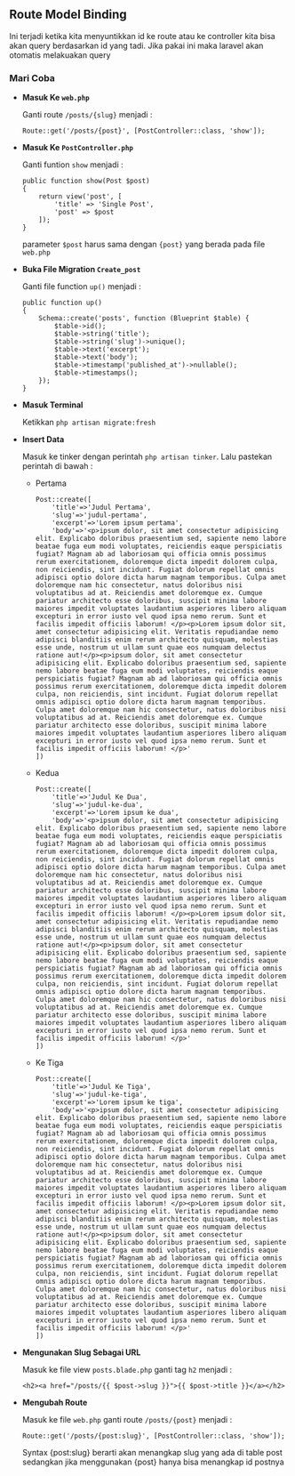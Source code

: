 ## Route Model Binding

Ini terjadi ketika kita menyuntikkan id ke route atau ke controller kita bisa akan query berdasarkan id yang tadi. Jika pakai ini maka laravel akan otomatis melakuakan query

### Mari Coba

- **Masuk Ke `web.php`**

  Ganti route `/posts/{slug}` menjadi :

  ```
  Route::get('/posts/{post}', [PostController::class, 'show']);
  ```

- **Masuk Ke `PostController.php`**

  Ganti funtion `show` menjadi :

  ```
  public function show(Post $post)
  {
      return view('post', [
          'title' => 'Single Post',
          'post' => $post
      ]);
  }
  ```

  parameter `$post` harus sama dengan `{post}` yang berada pada file `web.php`

- **Buka File Migration `Create_post`**

  Ganti file function `up()` menjadi :

  ```
  public function up()
  {
      Schema::create('posts', function (Blueprint $table) {
          $table->id();
          $table->string('title');
          $table->string('slug')->unique();
          $table->text('excerpt');
          $table->text('body');
          $table->timestamp('published_at')->nullable();
          $table->timestamps();
      });
  }
  ```

- **Masuk Terminal**

  Ketikkan `php artisan migrate:fresh`

- **Insert Data**

  Masuk ke tinker dengan perintah `php artisan tinker`. Lalu pastekan perintah di bawah :

  - Pertama

    ```
    Post::create([
        'title'=>'Judul Pertama',
        'slug'=>'judul-pertama',
        'excerpt'=>'Lorem ipsum pertama',
        'body'=>'<p>ipsum dolor, sit amet consectetur adipisicing elit. Explicabo doloribus praesentium sed, sapiente nemo labore beatae fuga eum modi voluptates, reiciendis eaque perspiciatis fugiat? Magnam ab ad laboriosam qui officia omnis possimus rerum exercitationem, doloremque dicta impedit dolorem culpa, non reiciendis, sint incidunt. Fugiat dolorum repellat omnis adipisci optio dolore dicta harum magnam temporibus. Culpa amet doloremque nam hic consectetur, natus doloribus nisi voluptatibus ad at. Reiciendis amet doloremque ex. Cumque pariatur architecto esse doloribus, suscipit minima labore maiores impedit voluptates laudantium asperiores libero aliquam excepturi in error iusto vel quod ipsa nemo rerum. Sunt et facilis impedit officiis laborum! </p><p>Lorem ipsum dolor sit, amet consectetur adipisicing elit. Veritatis repudiandae nemo adipisci blanditiis enim rerum architecto quisquam, molestias esse unde, nostrum ut ullam sunt quae eos numquam delectus ratione aut!</p><p>ipsum dolor, sit amet consectetur adipisicing elit. Explicabo doloribus praesentium sed, sapiente nemo labore beatae fuga eum modi voluptates, reiciendis eaque perspiciatis fugiat? Magnam ab ad laboriosam qui officia omnis possimus rerum exercitationem, doloremque dicta impedit dolorem culpa, non reiciendis, sint incidunt. Fugiat dolorum repellat omnis adipisci optio dolore dicta harum magnam temporibus. Culpa amet doloremque nam hic consectetur, natus doloribus nisi voluptatibus ad at. Reiciendis amet doloremque ex. Cumque pariatur architecto esse doloribus, suscipit minima labore maiores impedit voluptates laudantium asperiores libero aliquam excepturi in error iusto vel quod ipsa nemo rerum. Sunt et facilis impedit officiis laborum! </p>'
    ])
    ```

  - Kedua

    ```
    Post::create([
        'title'=>'Judul Ke Dua',
        'slug'=>'judul-ke-dua',
        'excerpt'=>'Lorem ipsum ke dua',
        'body'=>'<p>ipsum dolor, sit amet consectetur adipisicing elit. Explicabo doloribus praesentium sed, sapiente nemo labore beatae fuga eum modi voluptates, reiciendis eaque perspiciatis fugiat? Magnam ab ad laboriosam qui officia omnis possimus rerum exercitationem, doloremque dicta impedit dolorem culpa, non reiciendis, sint incidunt. Fugiat dolorum repellat omnis adipisci optio dolore dicta harum magnam temporibus. Culpa amet doloremque nam hic consectetur, natus doloribus nisi voluptatibus ad at. Reiciendis amet doloremque ex. Cumque pariatur architecto esse doloribus, suscipit minima labore maiores impedit voluptates laudantium asperiores libero aliquam excepturi in error iusto vel quod ipsa nemo rerum. Sunt et facilis impedit officiis laborum! </p><p>Lorem ipsum dolor sit, amet consectetur adipisicing elit. Veritatis repudiandae nemo adipisci blanditiis enim rerum architecto quisquam, molestias esse unde, nostrum ut ullam sunt quae eos numquam delectus ratione aut!</p><p>ipsum dolor, sit amet consectetur adipisicing elit. Explicabo doloribus praesentium sed, sapiente nemo labore beatae fuga eum modi voluptates, reiciendis eaque perspiciatis fugiat? Magnam ab ad laboriosam qui officia omnis possimus rerum exercitationem, doloremque dicta impedit dolorem culpa, non reiciendis, sint incidunt. Fugiat dolorum repellat omnis adipisci optio dolore dicta harum magnam temporibus. Culpa amet doloremque nam hic consectetur, natus doloribus nisi voluptatibus ad at. Reiciendis amet doloremque ex. Cumque pariatur architecto esse doloribus, suscipit minima labore maiores impedit voluptates laudantium asperiores libero aliquam excepturi in error iusto vel quod ipsa nemo rerum. Sunt et facilis impedit officiis laborum! </p>'
    ])
    ```

  - Ke Tiga

    ```
    Post::create([
        'title'=>'Judul Ke Tiga',
        'slug'=>'judul-ke-tiga',
        'excerpt'=>'Lorem ipsum ke tiga',
        'body'=>'<p>ipsum dolor, sit amet consectetur adipisicing elit. Explicabo doloribus praesentium sed, sapiente nemo labore beatae fuga eum modi voluptates, reiciendis eaque perspiciatis fugiat? Magnam ab ad laboriosam qui officia omnis possimus rerum exercitationem, doloremque dicta impedit dolorem culpa, non reiciendis, sint incidunt. Fugiat dolorum repellat omnis adipisci optio dolore dicta harum magnam temporibus. Culpa amet doloremque nam hic consectetur, natus doloribus nisi voluptatibus ad at. Reiciendis amet doloremque ex. Cumque pariatur architecto esse doloribus, suscipit minima labore maiores impedit voluptates laudantium asperiores libero aliquam excepturi in error iusto vel quod ipsa nemo rerum. Sunt et facilis impedit officiis laborum! </p><p>Lorem ipsum dolor sit, amet consectetur adipisicing elit. Veritatis repudiandae nemo adipisci blanditiis enim rerum architecto quisquam, molestias esse unde, nostrum ut ullam sunt quae eos numquam delectus ratione aut!</p><p>ipsum dolor, sit amet consectetur adipisicing elit. Explicabo doloribus praesentium sed, sapiente nemo labore beatae fuga eum modi voluptates, reiciendis eaque perspiciatis fugiat? Magnam ab ad laboriosam qui officia omnis possimus rerum exercitationem, doloremque dicta impedit dolorem culpa, non reiciendis, sint incidunt. Fugiat dolorum repellat omnis adipisci optio dolore dicta harum magnam temporibus. Culpa amet doloremque nam hic consectetur, natus doloribus nisi voluptatibus ad at. Reiciendis amet doloremque ex. Cumque pariatur architecto esse doloribus, suscipit minima labore maiores impedit voluptates laudantium asperiores libero aliquam excepturi in error iusto vel quod ipsa nemo rerum. Sunt et facilis impedit officiis laborum! </p>'
    ])
    ```

- **Mengunakan Slug Sebagai URL**

  Masuk ke file view `posts.blade.php` ganti tag `h2` menjadi :

  ```
  <h2><a href="/posts/{{ $post->slug }}">{{ $post->title }}</a></h2>
  ```

- **Mengubah Route**

  Masuk ke file `web.php` ganti route `/posts/{post}` menjadi :

  ```
  Route::get('/posts/{post:slug}', [PostController::class, 'show']);
  ```

  Syntax {post:slug} berarti akan menangkap slug yang ada di table post sedangkan jika menggunakan {post} hanya bisa menangkap id postnya
